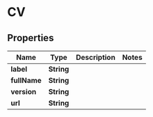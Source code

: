 
# CV

## Properties
Name | Type | Description | Notes
------------ | ------------- | ------------- | -------------
**label** | **String** |  | 
**fullName** | **String** |  | 
**version** | **String** |  | 
**url** | **String** |  | 



